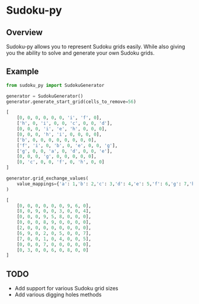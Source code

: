 # Sudoku-py

## Overview
Sudoku-py allows you to represent Sudoku grids easily. While also giving you the ability to solve and generate your own Sudoku grids.

## Example
```python
from sudoku_py import SudokuGenerator

generator = SudokuGenerator()
generator.generate_start_grid(cells_to_remove=56)

[
    [0, 0, 0, 0, 0, 0, 'i', 'f', 0], 
    ['h', 0, 'i', 0, 0, 'c', 0, 0, 'd'], 
    [0, 0, 0, 'i', 'e', 'h', 0, 0, 0], 
    [0, 0, 0, 'h', 'i', 0, 0, 0, 0], 
    ['b', 0, 0, 0, 0, 0, 0, 0, 0], 
    ['f', 'i', 0, 'b', 0, 'e', 0, 0, 'g'], 
    ['g', 0, 0, 'a', 0, 'd', 0, 0, 'e'], 
    [0, 0, 0, 'g', 0, 0, 0, 0, 0], 
    [0, 'c', 0, 0, 'f', 0, 'h', 0, 0]
]

generator.grid_exchange_values(
    value_mappings={'a': 1,'b': 2,'c': 3,'d': 4,'e': 5,'f': 6,'g': 7,'h': 8,'i': 9}
)

[
    [0, 0, 0, 0, 0, 0, 9, 6, 0], 
    [8, 0, 9, 0, 0, 3, 0, 0, 4], 
    [0, 0, 0, 9, 5, 8, 0, 0, 0], 
    [0, 0, 0, 8, 9, 0, 0, 0, 0], 
    [2, 0, 0, 0, 0, 0, 0, 0, 0], 
    [6, 9, 0, 2, 0, 5, 0, 0, 7], 
    [7, 0, 0, 1, 0, 4, 0, 0, 5], 
    [0, 0, 0, 7, 0, 0, 0, 0, 0], 
    [0, 3, 0, 0, 6, 0, 8, 0, 0]
]
```

## TODO
* Add support for various Sudoku grid sizes
* Add various digging holes methods